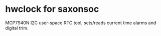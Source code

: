 # hwclock for saxonsoc

MCP7940N I2C user-space RTC tool, sets/reads current time
alarms and digital trim.

